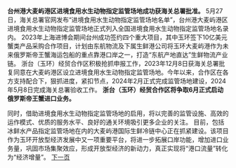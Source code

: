 **台州港大麦屿港区进境食用水生动物指定监管场地成功获海关总署批准。**
5月27日，海关总署官网发布“进境食用水生动物指定监管场地名单”，台州港大麦屿港区进境食用水生动物指定监管场地正式列入全国进境食用水生动物指定监管场地名录内。
2023年上海进博会期间台州成功签约四个重大项目，其中玉环签下10亿美元蟹类产品采购合作项目，计划由东航物流及下属生鲜港公司将玉环大麦屿港作为未来俄罗斯帝王蟹海运包船的重点靠港口岸之一，打造“东航产地直达”生鲜物流产业链。
浙台（玉环）经贸合作区积极抢抓申报工作，2023年12月8日获海关总署批复同意在大麦屿港区设立进境食用水生动物指定监管场地。今年以来，合作区在各方支持配合下，狠抓进度，紧扣节点，2024年2月正式完成监管场地建设，2024年5月8日完成海关总署验收工作。
**浙台（玉环）经贸合作区将争取6月正式启动俄罗斯帝王蟹进口业务。**

同时，借助进境食用水生动物指定监管场地的启用，将以完善的监管设施、高效的运作模式、优质的服务水平、良好的通关环境吸引更多企业的关注。
目前，包括冰鲜水产品指定监管场地在内的大麦屿港国际生鲜冷链中心正在抓紧建设。该项目作为玉环开放型经济发展中又一项重要平台，将进一步拓展口岸功能，增加进口业务量，巩固市场集聚效应，形成开放型经济的新动力，真正实现将“港口流量”转化为“经济增量”。
[下一页](致5人死亡，1600余人就医！日本确认：这一物质有害.md)